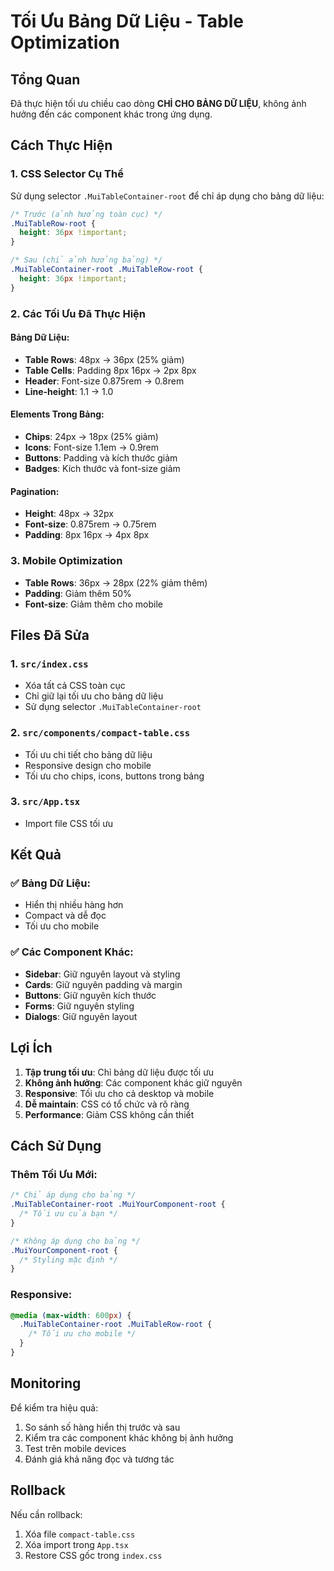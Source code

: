 # Tối Ưu Bảng Dữ Liệu - Table Optimization

## Tổng Quan
Đã thực hiện tối ưu chiều cao dòng **CHỈ CHO BẢNG DỮ LIỆU**, không ảnh hưởng đến các component khác trong ứng dụng.

## Cách Thực Hiện

### 1. CSS Selector Cụ Thể
Sử dụng selector `.MuiTableContainer-root` để chỉ áp dụng cho bảng dữ liệu:

```css
/* Trước (ảnh hưởng toàn cục) */
.MuiTableRow-root {
  height: 36px !important;
}

/* Sau (chỉ ảnh hưởng bảng) */
.MuiTableContainer-root .MuiTableRow-root {
  height: 36px !important;
}
```

### 2. Các Tối Ưu Đã Thực Hiện

#### Bảng Dữ Liệu:
- **Table Rows**: 48px → 36px (25% giảm)
- **Table Cells**: Padding 8px 16px → 2px 8px
- **Header**: Font-size 0.875rem → 0.8rem
- **Line-height**: 1.1 → 1.0

#### Elements Trong Bảng:
- **Chips**: 24px → 18px (25% giảm)
- **Icons**: Font-size 1.1em → 0.9rem
- **Buttons**: Padding và kích thước giảm
- **Badges**: Kích thước và font-size giảm

#### Pagination:
- **Height**: 48px → 32px
- **Font-size**: 0.875rem → 0.75rem
- **Padding**: 8px 16px → 4px 8px

### 3. Mobile Optimization
- **Table Rows**: 36px → 28px (22% giảm thêm)
- **Padding**: Giảm thêm 50%
- **Font-size**: Giảm thêm cho mobile

## Files Đã Sửa

### 1. `src/index.css`
- Xóa tất cả CSS toàn cục
- Chỉ giữ lại tối ưu cho bảng dữ liệu
- Sử dụng selector `.MuiTableContainer-root`

### 2. `src/components/compact-table.css`
- Tối ưu chi tiết cho bảng dữ liệu
- Responsive design cho mobile
- Tối ưu cho chips, icons, buttons trong bảng

### 3. `src/App.tsx`
- Import file CSS tối ưu

## Kết Quả

### ✅ **Bảng Dữ Liệu:**
- Hiển thị nhiều hàng hơn
- Compact và dễ đọc
- Tối ưu cho mobile

### ✅ **Các Component Khác:**
- **Sidebar**: Giữ nguyên layout và styling
- **Cards**: Giữ nguyên padding và margin
- **Buttons**: Giữ nguyên kích thước
- **Forms**: Giữ nguyên styling
- **Dialogs**: Giữ nguyên layout

## Lợi Ích

1. **Tập trung tối ưu**: Chỉ bảng dữ liệu được tối ưu
2. **Không ảnh hưởng**: Các component khác giữ nguyên
3. **Responsive**: Tối ưu cho cả desktop và mobile
4. **Dễ maintain**: CSS có tổ chức và rõ ràng
5. **Performance**: Giảm CSS không cần thiết

## Cách Sử Dụng

### Thêm Tối Ưu Mới:
```css
/* Chỉ áp dụng cho bảng */
.MuiTableContainer-root .MuiYourComponent-root {
  /* Tối ưu của bạn */
}

/* Không áp dụng cho bảng */
.MuiYourComponent-root {
  /* Styling mặc định */
}
```

### Responsive:
```css
@media (max-width: 600px) {
  .MuiTableContainer-root .MuiTableRow-root {
    /* Tối ưu cho mobile */
  }
}
```

## Monitoring

Để kiểm tra hiệu quả:
1. So sánh số hàng hiển thị trước và sau
2. Kiểm tra các component khác không bị ảnh hưởng
3. Test trên mobile devices
4. Đánh giá khả năng đọc và tương tác

## Rollback

Nếu cần rollback:
1. Xóa file `compact-table.css`
2. Xóa import trong `App.tsx`
3. Restore CSS gốc trong `index.css`
